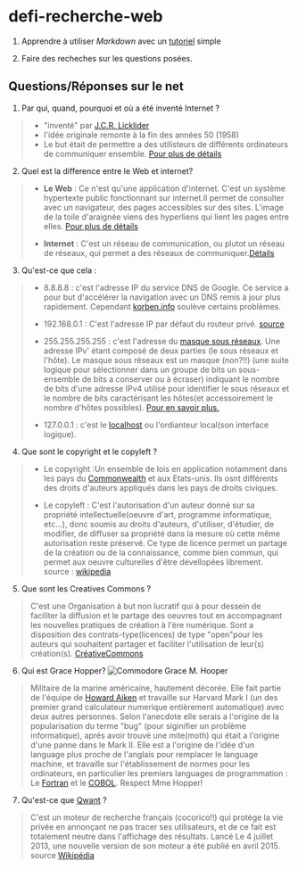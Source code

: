 # defi-recherche-web #

1. Apprendre à utiliser _Markdown_ avec un [tutoriel](http://www.markdowntutorial.com) simple

2. Faire des recheches sur les questions posées.

## Questions/Réponses sur le net ##

1. Par qui, quand, pourquoi et où a été inventé Internet ?
>* "inventé" par [ J.C.R. Licklider](https://fr.wikipedia.org/wiki/Joseph_Carl_Robnett_Licklider)
>* l'idée originale remonte à la fin des années 50 (1958)
>* Le but était de permettre a des utilisteurs de différents ordinateurs de communiquer ensemble.
[Pour plus de détails](https://fr.wikipedia.org/wiki/Histoire_d'Internet#Chronologie_s.C3.A9lective)

2. Quel est la difference entre le Web et internet?

>* **Le Web** : Ce n'est qu'une application d'internet. C'est un système hypertexte public fonctionnant sur internet.Il permet de consulter avec un navigateur, des pages accessibles sur des sites. L'image de la toile d'araignée viens des hyperliens qui lient les pages entre elles. [Pour plus de détails](https://fr.wikipedia.org/wiki/World_Wide_Web)
>
>* **Internet** : C'est un réseau de communication, ou plutot un réseau de réseaux, qui permet a des réseaux de communiquer.[Détails](https://fr.wikipedia.org/wiki/Internet)

3. Qu'est-ce que cela :

>* 8.8.8.8 : c'est l'adresse IP du service DNS de Google. Ce service a pour but d'accélérer la navigation avec un DNS remis à jour plus rapidement. Cependant [korben.info](https://korben.info/dns-google.html) soulève certains problèmes.
>
>* 192.168.0.1 : C'est l'adresse IP par défaut du routeur privé.
[source](https://www.lifewire.com/192-168-0-1-818066)
>
>* 255.255.255.255 : c'est l'adresse du [masque sous réseaux](https://fr.wikipedia.org/wiki/Sous-r%C3%A9seau#Masque_de_sous-r.C3.A9seau). Une adresse IPv' étant composé de deux parties (le sous réseaux et l'hôte). Le masque sous réseaux est un masque (non?!!) (une suite logique pour sélectionner dans un groupe de bits un sous-ensemble de bits a conserver ou à écraser) indiquant le nombre de bits d'une adresse IPv4 utilisé pour identifier le sous réseaux et le nombre de bits caractérisant les hôtes(et accessoirement le nombre d'hôtes possibles). [Pour en savoir plus.](https://fr.wikipedia.org/wiki/Sous-r%C3%A9seau#Masque_de_sous-r.C3.A9seau)
>
>* 127.0.0.1 : c'est le [localhost](https://fr.wikipedia.org/wiki/Localhost) ou l'ordianteur local(son interface logique).

4. Que sont le copyright et le copyleft ?

>* Le copyright :Un ensemble de lois en application notamment dans les pays du [Commonwealth](https://fr.wikipedia.org/wiki/Commonwealth) et aux Etats-unis. Ils osnt différents des droits d'auteurs appliqués dans les pays de droits civiques.
>
>* Le copyleft : C'est l'autorisation d'un auteur donné sur sa propriété intellectuelle(oeuvre d'art, programme informatique, etc...), donc soumis au droits d'auteurs, d'utiliser, d'étudier, de modifier, de diffuser sa propriété dans la mesure où cette même autorisation reste préservé. Ce type de licence permet un partage de la création ou de la connaissance, comme bien commun, qui permet aux oeuvre culturelles d'être dévellopées librement.
source : [wikipedia](https://fr.wikipedia.org/wiki/Copyleft)

5. Que sont les Creatives Commons ?
> C'est une Organisation à but non lucratif qui à pour dessein de faciliter la diffusion et le partage des oeuvres tout en accompagnant les nouvelles pratiques de création à l'ère numérique. Sont a disposition des contrats-type(licences) de type "open"pour les auteurs qui souhaitent partager et faciliter l'utilisation de leur(s) création(s).
[CréativeCommons](http://creativecommons.fr/)

6. Qui est Grace Hopper?
![Commodore Grace M. Hooper](https://upload.wikimedia.org/wikipedia/commons/thumb/a/ad/Commodore_Grace_M._Hopper%2C_USN_%28covered%29.jpg/800px-Commodore_Grace_M._Hopper%2C_USN_%28covered%29.jpg)
> Militaire de la marine américaine, hautement décorée. Elle fait partie de l'équipe de [Howard Aiken](https://fr.wikipedia.org/wiki/Howard_Aiken) et travaille sur Harvard Mark I (un des premier grand calculateur numerique entièrement automatique) avec deux autres personnes.
> Selon l'anecdote elle serais a l'origine de la popularisation du terme "bug" (pour siginifier un problème informatique), aprés avoir trouvé une mite(moth) qui était a l'origine d'une panne dans le Mark II.
>Elle est a l'origine de l'idée d'un language plus proche de l'anglais pour remplacer le language machine, et travaille sur l'établissement de normes pour les ordinateurs, en particulier les premiers languages de programmation : Le [Fortran](https://fr.wikipedia.org/wiki/Fortran) et le [COBOL](https://fr.wikipedia.org/wiki/COBOL).
>Respect Mme Hopper!

7. Qu'est-ce que [Qwant](https://www.qwant.com/?l=fr) ?

> C'est un moteur de recherche français (cocorico!!) qui protège la vie privée en annonçant ne pas tracer ses utilisateurs, et de ce fait est totalement neutre dans l'affichage des résultats. Lancé Le 4 juillet 2013, une nouvelle version de son moteur a été publié en avril 2015. source [Wikipédia](https://fr.wikipedia.org/wiki/Qwant)


